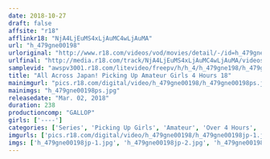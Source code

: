 ```yaml
---
date: 2018-10-27
draft: false
affsite: "r18"
afflinkr18: "NjA4LjEuMS4xLjAuMC4wLjAuMA"
url: "h_479gne00198"
urloriginal: "http://www.r18.com/videos/vod/movies/detail/-/id=h_479gne00198"
urlfinal: "http://media.r18.com/track/NjA4LjEuMS4xLjAuMC4wLjAuMA/videos/vod/movies/detail/-/id=h_479gne00198"
samplevid: "awspv3001.r18.com/litevideo/freepv/h/h_4/h_479gne198/h_479gne198_dmb_w.mp4"
title: "All Across Japan! Picking Up Amateur Girls 4 Hours 18"
mainimgurl: "pics.r18.com/digital/video/h_479gne00198/h_479gne00198ps.jpg"
mainimgs: "h_479gne00198ps.jpg"
releasedate: "Mar. 02, 2018"
duration: 238
productioncomp: "GALLOP"
girls: ['----']
categories: ['Series', 'Picking Up Girls', 'Amateur', 'Over 4 Hours', 'Hi-Def']
imgurls: ['pics.r18.com/digital/video/h_479gne00198/h_479gne00198jp-1.jpg', 'pics.r18.com/digital/video/h_479gne00198/h_479gne00198jp-2.jpg', 'pics.r18.com/digital/video/h_479gne00198/h_479gne00198jp-3.jpg', 'pics.r18.com/digital/video/h_479gne00198/h_479gne00198jp-4.jpg', 'pics.r18.com/digital/video/h_479gne00198/h_479gne00198jp-5.jpg', 'pics.r18.com/digital/video/h_479gne00198/h_479gne00198jp-6.jpg', 'pics.r18.com/digital/video/h_479gne00198/h_479gne00198jp-7.jpg', 'pics.r18.com/digital/video/h_479gne00198/h_479gne00198jp-8.jpg', 'pics.r18.com/digital/video/h_479gne00198/h_479gne00198jp-9.jpg', 'pics.r18.com/digital/video/h_479gne00198/h_479gne00198jp-10.jpg', 'pics.r18.com/digital/video/h_479gne00198/h_479gne00198jp-11.jpg', 'pics.r18.com/digital/video/h_479gne00198/h_479gne00198jp-12.jpg', 'pics.r18.com/digital/video/h_479gne00198/h_479gne00198jp-13.jpg', 'pics.r18.com/digital/video/h_479gne00198/h_479gne00198jp-14.jpg', 'pics.r18.com/digital/video/h_479gne00198/h_479gne00198jp-15.jpg', 'pics.r18.com/digital/video/h_479gne00198/h_479gne00198jp-16.jpg', 'pics.r18.com/digital/video/h_479gne00198/h_479gne00198jp-17.jpg', 'pics.r18.com/digital/video/h_479gne00198/h_479gne00198jp-18.jpg', 'pics.r18.com/digital/video/h_479gne00198/h_479gne00198jp-19.jpg', 'pics.r18.com/digital/video/h_479gne00198/h_479gne00198jp-20.jpg']
imgs: ['h_479gne00198jp-1.jpg', 'h_479gne00198jp-2.jpg', 'h_479gne00198jp-3.jpg', 'h_479gne00198jp-4.jpg', 'h_479gne00198jp-5.jpg', 'h_479gne00198jp-6.jpg', 'h_479gne00198jp-7.jpg', 'h_479gne00198jp-8.jpg', 'h_479gne00198jp-9.jpg', 'h_479gne00198jp-10.jpg', 'h_479gne00198jp-11.jpg', 'h_479gne00198jp-12.jpg', 'h_479gne00198jp-13.jpg', 'h_479gne00198jp-14.jpg', 'h_479gne00198jp-15.jpg', 'h_479gne00198jp-16.jpg', 'h_479gne00198jp-17.jpg', 'h_479gne00198jp-18.jpg', 'h_479gne00198jp-19.jpg', 'h_479gne00198jp-20.jpg']
---
```

